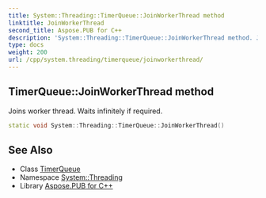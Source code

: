 ```yaml
---
title: System::Threading::TimerQueue::JoinWorkerThread method
linktitle: JoinWorkerThread
second_title: Aspose.PUB for C++
description: 'System::Threading::TimerQueue::JoinWorkerThread method. Joins worker thread. Waits infinitely if required in C++.'
type: docs
weight: 200
url: /cpp/system.threading/timerqueue/joinworkerthread/
---
```

## TimerQueue::JoinWorkerThread method


Joins worker thread. Waits infinitely if required.

```cpp
static void System::Threading::TimerQueue::JoinWorkerThread()
```

## See Also

* Class [TimerQueue](../)
* Namespace [System::Threading](../../)
* Library [Aspose.PUB for C++](../../../)
